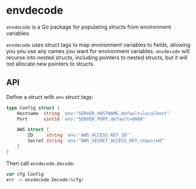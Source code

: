 # envdecode #

`envdecode` is a Go package for populating structs from environment
variables.

`envdecode` uses struct tags to map environment variables to fields,
allowing you you use any names you want for environment variables.
`envdecode` will recurse into nested structs, including pointers to
nested structs, but it will not allocate new pointers to structs.

## API ##

Define a struct with `env` struct tags:

```go
type Config struct {
    Hostname  string `env:"SERVER_HOSTNAME,default=localhost"`
    Port      uint16 `env:"SERVER_PORT,default=8080"`

    AWS struct {
        ID     string `env:"AWS_ACCESS_KEY_ID"`
        Secret string `env:"AWS_SECRET_ACCESS_KEY,required"`
    }
}
```

Then call `envdecode.Decode`:

```go
var cfg Config
err := envdecode.Decode(&cfg)
```
